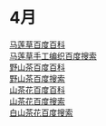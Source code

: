 # 4月
[马莲草百度百科](https://baike.baidu.com/item/%E9%A9%AC%E8%8E%B2%E8%8A%B1/631845?fromtitle=%E9%A9%AC%E8%8E%B2%E8%8D%89&fromid=14128635&fr=aladdin)<br>
[马莲草手工编织百度搜索](https://www.baidu.com/s?wd=%E9%A9%AC%E8%8E%B2%E8%8D%89%E6%89%8B%E5%B7%A5%E7%BC%96%E7%BB%87&rsv_spt=1&rsv_iqid=0xc1ade9e1001dd17b&issp=1&f=8&rsv_bp=1&rsv_idx=2&ie=utf-8&rqlang=cn&tn=baiduhome_pg&rsv_enter=1&rsv_dl=tb&oq=%25E9%25A9%25AC%25E8%258E%25B2%25E8%258D%2589&inputT=2936&rsv_t=a29fx92KCCCXRjGYfPejVGaHmxTPNigcshlNLofgzVw%2BErrOJiwil3%2F062lAz%2BjcwV%2B1&rsv_sug3=21&rsv_sug1=10&rsv_sug7=100&rsv_pq=c414dd6600237568&rsv_sug2=0&rsv_sug4=4893)<br>
[野山茶百度百科](https://baike.baidu.com/item/%E9%87%8E%E5%B1%B1%E8%8C%B6/3473783?fr=aladdin)<br>
[野山茶百度搜索](https://www.baidu.com/s?wd=%E9%87%8E%E5%B1%B1%E8%8C%B6%E8%8A%B1&rsv_spt=1&rsv_iqid=0xdcb31e7b0026e0da&issp=1&f=8&rsv_bp=1&rsv_idx=2&ie=utf-8&tn=baiduhome_pg&rsv_enter=1&rsv_dl=tb&rsv_sug3=2&rsv_n=2&rsv_sug1=1&rsv_sug7=100&rsv_sug2=0&inputT=1123&rsv_sug4=1411)<br>
[山茶花百度百科](https://baike.baidu.com/item/%E8%8C%B6%E8%8A%B1/315158?fr=aladdin)<br>
[山茶花百度搜索](https://www.baidu.com/s?wd=%E5%B1%B1%E8%8C%B6%E8%8A%B1&rsv_spt=1&rsv_iqid=0xdcb31e7b0026e0da&issp=1&f=8&rsv_bp=1&rsv_idx=2&ie=utf-8&rqlang=cn&tn=baiduhome_pg&rsv_enter=1&rsv_dl=tb&oq=%25E9%2587%258E%25E5%25B1%25B1%25E8%258C%25B6%25E8%258A%25B1&inputT=298&rsv_t=ee26mTfpU7GGEXKuVTDfnv6V6p%2F5PPXRplezqlBN8wllK7oT%2F9wp3kVqnu8rkMFfrYgn&rsv_pq=8f284ce300274317&rsv_sug3=3&rsv_sug1=2&rsv_sug7=100&rsv_sug2=0&rsv_sug4=298)<br>
[白山茶花百度搜索](https://www.baidu.com/s?ie=utf-8&f=8&rsv_bp=1&rsv_idx=2&tn=baiduhome_pg&wd=%E7%99%BD%E5%B1%B1%E8%8C%B6%E8%8A%B1&rsv_spt=1&oq=%25E7%2599%25BD%25E5%25B1%25B1%25E8%258C%25B6%25E8%258A%25B1&rsv_pq=c6cfe1250006bd17&rsv_t=2323sosY4a6XBHuzKqabXyUFHZ5WS8Aqniwvwl%2FgQB09Uk2p%2F7d15Qf8UFW45x09SHLw&rqlang=cn&rsv_enter=1&rsv_dl=tb&inputT=1127&rsv_n=2&rsv_sug2=0&rsv_sug4=1127)<br>
[]()<br>
